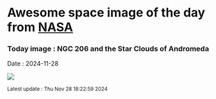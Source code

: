 
# Awesome space image of the day from [NASA](https://api.nasa.gov/)

### Today image : NGC 206 and the Star Clouds of Andromeda
Date : 2024-11-28

![](https://apod.nasa.gov/apod/image/2411/NGC206_APOD1024.jpg)

<small>Latest update : Thu Nov 28 18:22:59 2024</small>
        